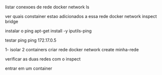 listar conexoes de rede
docker network ls

ver quais constainer estao adicionados a essa rede
docker network inspect bridge

instalar o ping
apt-get install -y iputils-ping

testar ping
ping 172.17.0.5

1- isolar 2 containers
criar rede
docker network create minha-rede

verificar as duas redes com o inspect

entrar em um container
